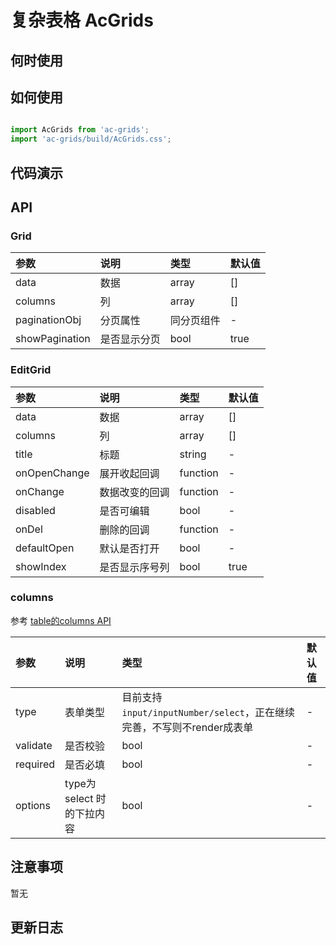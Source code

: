 # 复杂表格 AcGrids


## 何时使用

 
## 如何使用

```js

import AcGrids from 'ac-grids';
import 'ac-grids/build/AcGrids.css';
```

## 代码演示

## API

### Grid

|参数|说明|类型|默认值|
|:---|:-----|:----|:------|
|data|数据|array|[]|
|columns|列|array|[]|
|paginationObj|分页属性|同分页组件|-|
|showPagination|是否显示分页|bool|true|


### EditGrid

|参数|说明|类型|默认值|
|:---|:-----|:----|:------|
|data|数据|array|[]|
|columns|列|array|[]|
|title|标题|string|-|
|onOpenChange|展开收起回调|function|-|
|onChange|数据改变的回调|function|-|
|disabled|是否可编辑|bool|-|
|onDel|删除的回调|function|-|
|defaultOpen|默认是否打开|bool|-|
|showIndex|是否显示序号列|bool|true|


### columns

参考 [table的columns API](http://bee.tinper.org/tinper-bee/bee-table#Column)

|参数|说明|类型|默认值|
|:---|:-----|:----|:------|
|type|表单类型|目前支持 `input/inputNumber/select`，正在继续完善，不写则不render成表单|-|
|validate|是否校验|bool|-|
|required|是否必填|bool|-|
|options|type为 select 时的下拉内容|bool|-|



 ## 注意事项

 暂无

 ## 更新日志
